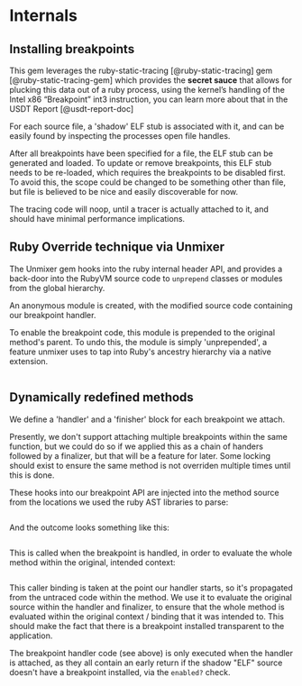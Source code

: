 # Internals

## Installing breakpoints
 
This gem leverages the ruby-static-tracing [@ruby-static-tracing] gem
[@ruby-static-tracing-gem] which provides the **secret sauce** that allows for
plucking this data out of a ruby process, using the kernel’s handling of the
Intel x86 “Breakpoint” int3 instruction, you can learn more about that in the
USDT Report [@usdt-report-doc]

For each source file, a 'shadow' ELF stub is associated with it, and can be
easily found by inspecting the processes open file handles.

After all breakpoints have been specified for a file, the ELF stub can be
generated and loaded. To update or remove breakpoints, this ELF stub needs to
be re-loaded, which requires the breakpoints to be disabled first. To avoid
this, the scope could be changed to be something other than file, but file
is believed to be nice and easily discoverable for now.

The tracing code will noop, until a tracer is actually attached to it, and
should have minimal performance implications.

## Ruby Override technique via Unmixer

The Unmixer gem hooks into the ruby internal header API, and provides a
back-door into the RubyVM source code to `unprepend` classes or modules from
the global hierarchy.

An anonymous module is created, with the modified source code containing our
breakpoint handler.

To enable the breakpoint code, this module is prepended to the original
method's parent. To undo this, the module is simply 'unprepended', a feature
unmixer uses to tap into Ruby's ancestry hierarchy via a native extension.

```{.ruby include=src/ruby-production-breakpoints/lib/ruby-production-breakpoints/breakpoints/base.rb startLine=26 endLine=35}
```


## Dynamically redefined methods

We define a 'handler' and a 'finisher' block for each breakpoint we attach.

Presently, we don't support attaching multiple breakpoints within the same
function, but we could do so if we applied this as a chain of handers followed
by a finalizer, but that will be a feature for later. Some locking should exist
to ensure the same method is not overriden multiple times until this is done.

These hooks into our breakpoint API are injected into the method source from
the locations we used the ruby AST libraries to parse:

```{.ruby include=src/ruby-production-breakpoints/lib/ruby-production-breakpoints/breakpoints/base.rb startLine=60 endLine=74}
```

And the outcome looks something like this:


```{.ruby include=src/ruby-production-breakpoints/lib/ruby-production-breakpoints/parser.rb startLine=124 endLine=136}
```

This is called when the breakpoint is handled, in order to evaluate the whole
method within the original, intended context:


```{.ruby include=src/ruby-production-breakpoints/lib/ruby-production-breakpoints/breakpoints/base.rb startLine=45 endLine=53}
```

This caller binding is taken at the point our handler starts, so it's
propagated from the untraced code within the method. We use it to evaluate the
original source within the handler and finalizer, to ensure that the whole
method is evaluated within the original context / binding that it was intended
to. This should make the fact that there is a breakpoint installed transparent
to the application.

The breakpoint handler code (see above) is only executed when the handler is
attached, as they all contain an early return if the shadow "ELF" source
doesn't have a breakpoint installed, via the `enabled?` check.
